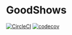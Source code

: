 # GoodShows
[![CircleCI](https://circleci.com/gh/rishabh876/GoodShows.svg?style=svg)](https://circleci.com/gh/rishabh876/GoodShows)
[![codecov](https://codecov.io/gh/rishabh876/GoodShows/branch/master/graph/badge.svg)](https://codecov.io/gh/rishabh876/GoodShows)
